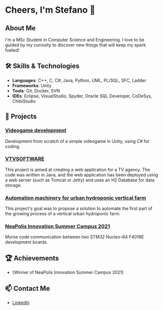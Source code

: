 # Cheers, I'm Stefano 👋

## About Me
I'm a MSc Student in Computer Science and Engineering. I love to be guided by my curiosity to discover new things that will keep my spark fueled!

## 🛠 Skills & Technologies
- **Languages**: C++, C, C#, Java, Python, UML, PL/SQL, SFC, Ladder
- **Frameworks**: Unity
- **Tools**: Git, Docker, SVN
- **IDEs**: Eclipse, VisualStudio, Spyder, Oracle SQL Developer, CoDeSys, ChibiStudio

## 🚀 Projects
### [Videogame development](https://github.com/ste-lic/bsc-projects/tree/main/multimedia-systems)
Development from scratch of a simple videogame in Unity, using C# for coding.

### [VTVSOFTWARE](https://github.com/ste-lic/bsc-projects/tree/main/software-engineering/VTVSOFTWARE)
This project is aimed at creating a web application for a TV agency. The code was written in Java, and the web application has been deployed using a web server (such as Tomcat or Jetty) and uses an H2 Database for data storage.

### [Automation machinery for urban hydroponic vertical farm](https://github.com/ste-lic/bsc-projects/tree/main/computer-technologies-for-industrial-automation)
This project's goal was to propose a solution to automate the first part of the growing process of a vertical urban hydroponic farm.

### [NeaPolis Innovation Summer Campus 2021](https://github.com/ste-lic/bsc-projects/tree/main/neapolis-innovation-summer-campus-2021)
Morse code communication between two STM32 Nucleo-64 F401RE development boards.

## 🏆 Achievements
<!-- - [Certification 1]
- [Award 1] -->
- [Winner of NeaPolis Innovation Summer Campus 2021]

## 📫 Contact Me
- [LinkedIn](www.linkedin.com/in/stelic)
<!-- - [Personal Website](Your Website URL)
- Email: [Your Email] -->
